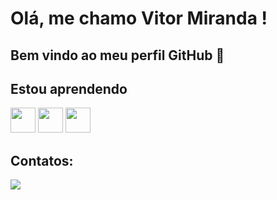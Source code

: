 # Olá, me chamo Vitor Miranda ! 
## Bem vindo ao meu perfil GitHub 👋


## Estou aprendendo

<img src="https://cdn.jsdelivr.net/gh/devicons/devicon/icons/java/java-original.svg" width="40" height="40"/> <img src="https://cdn.jsdelivr.net/gh/devicons/devicon/icons/linux/linux-original.svg" width="40" height="40"/> <img src="https://cdn.jsdelivr.net/gh/devicons/devicon/icons/python/python-original.svg" width="40" height="40"/>


## Contatos:

<a href = "vitormiranda986@gmail.com"><img src="https://img.shields.io/badge/Gmail-D14836?style=for-the-badge&logo=gmail&logoColor=white" target="_blank"></a>
